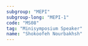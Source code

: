 ```yaml
---
subgroup: "MEPI"
subgroup-long: "MEPI-1"
code: "MS08"
tag: "Minisymposium Speaker"
name: "Shokoofeh Nourbakhsh"
---
```

